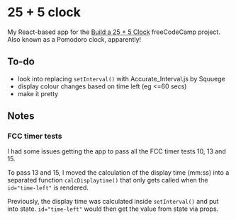# 25 + 5 clock

My React-based app for the [Build a 25 + 5 Clock](https://www.freecodecamp.org/learn/front-end-libraries/front-end-libraries-projects/build-a-25--5-clock) freeCodeCamp project. Also known as a Pomodoro clock, apparently!

## To-do

- look into replacing `setInterval()` with Accurate_Interval.js by Squuege
- display colour changes based on time left (eg <=60 secs)
- make it pretty

## Notes

### FCC timer tests

I had some issues getting the app to pass all the FCC timer tests 10, 13 and 15.

To pass 13 and 15, I moved the calculation of the display time (mm:ss) into a separated function `calcDisplaytime()` that only gets called when the `id="time-left"` is rendered.

Previously, the display time was calculated inside `setInterval()` and put into state. `id="time-left"` would then get the value from state via props.
